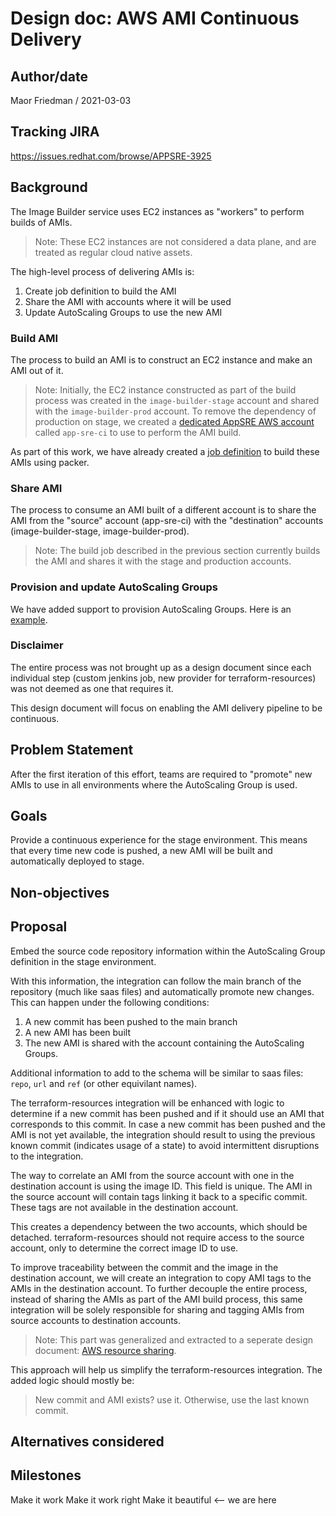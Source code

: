 # Design doc: AWS AMI Continuous Delivery

## Author/date

Maor Friedman / 2021-03-03

## Tracking JIRA

https://issues.redhat.com/browse/APPSRE-3925

## Background

The Image Builder service uses EC2 instances as "workers" to perform builds of AMIs.
> Note: These EC2 instances are not considered a data plane, and are treated as regular cloud native assets.

The high-level process of delivering AMIs is:
1. Create job definition to build the AMI
1. Share the AMI with accounts where it will be used
1. Update AutoScaling Groups to use the new AMI

### Build AMI

The process to build an AMI is to construct an EC2 instance and make an AMI out of it.
> Note: Initially, the EC2 instance constructed as part of the build process was created in the `image-builder-stage` account and shared with the `image-builder-prod` account. To remove the dependency of production on stage, we created a [dedicated AppSRE AWS account](https://issues.redhat.com/browse/APPSRE-4405) called `app-sre-ci` to use to perform the AMI build.

As part of this work, we have already created a [job definition](https://gitlab.cee.redhat.com/service/app-interface/-/blob/e006b480c002ed869eb66df04d62ed8ef1218f7e/resources/jenkins/image-builder/jobs-templates.yml) to build these AMIs using packer.

### Share AMI

The process to consume an AMI built of a different account is to share the AMI from the "source" account (app-sre-ci) with the "destination" accounts (image-builder-stage, image-builder-prod).
> Note: The build job described in the previous section currently builds the AMI and shares it with the stage and production accounts.

### Provision and update AutoScaling Groups

We have added support to provision AutoScaling Groups. Here is an [example](https://gitlab.cee.redhat.com/service/app-interface/-/blob/e006b480c002ed869eb66df04d62ed8ef1218f7e/data/services/image-builder/namespaces/workers-stage.yml#L173-186).

### Disclaimer

The entire process was not brought up as a design document since each individual step (custom jenkins job, new provider for terraform-resources) was not deemed as one that requires it.

This design document will focus on enabling the AMI delivery pipeline to be continuous.

## Problem Statement

After the first iteration of this effort, teams are required to "promote" new AMIs to use in all environments where the AutoScaling Group is used.

## Goals

Provide a continuous experience for the stage environment. This means that every time new code is pushed, a new AMI will be built and automatically deployed to stage.

## Non-objectives

## Proposal

Embed the source code repository information within the AutoScaling Group definition in the stage environment.

With this information, the integration can follow the main branch of the repository (much like saas files) and automatically promote new changes. This can happen under the following conditions:
1. A new commit has been pushed to the main branch
1. A new AMI has been built
1. The new AMI is shared with the account containing the AutoScaling Groups.

Additional information to add to the schema will be similar to saas files: `repo`, `url` and `ref` (or other equivilant names).

The terraform-resources integration will be enhanced with logic to determine if a new commit has been pushed and if it should use an AMI that corresponds to this commit. In case a new commit has been pushed and the AMI is not yet available, the integration should result to using the previous known commit (indicates usage of a state) to avoid intermittent disruptions to the integration.

The way to correlate an AMI from the source account with one in the destination account is using the image ID. This field is unique. The AMI in the source account will contain tags linking it back to a specific commit. These tags are not available in the destination account.

This creates a dependency between the two accounts, which should be detached. terraform-resources should not require access to the source account, only to determine the correct image ID to use.

To improve traceability between the commit and the image in the destination account, we will create an integration to copy AMI tags to the AMIs in the destination account. To further decouple the entire process, instead of sharing the AMIs as part of the AMI build process, this same integration will be solely responsible for sharing and tagging AMIs from source accounts to destination accounts.
> Note: This part was generalized and extracted to a seperate design document: [AWS resource sharing](https://issues.redhat.com/browse/APPSRE-4621).

This approach will help us simplify the terraform-resources integration. The added logic should mostly be:
> New commit and AMI exists? use it. Otherwise, use the last known commit.

## Alternatives considered

## Milestones

Make it work
Make it work right
Make it beautiful <-- we are here
